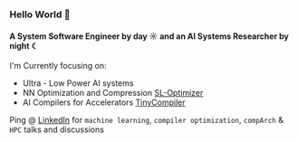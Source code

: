 ### Hello World 👋 

#### A System Software Engineer by day ☼ and an AI Systems Researcher by night ☾

I'm Currently focusing on:
  - Ultra - Low Power AI systems
  - NN Optimization and Compression [SL-Optimizer](https://github.com/sandlogic/nn-optimiser)
  - AI Compilers for Accelerators [TinyCompiler](https://github.com/VimalWill/TinyCompiler.git)

Ping @ [LinkedIn](https://www.linkedin.com/in/vimal-william-6b24b0165/) for ``machine learning``, ``compiler optimization``, ``compArch`` & ``HPC`` talks and discussions <br>


  
